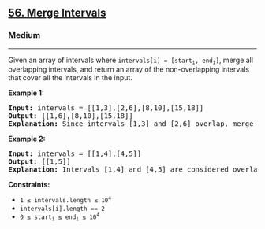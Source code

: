 <h2><a href="https://leetcode.com/problems/merge-intervals/">56. Merge Intervals</a></h2>
<h3>Medium</h3>
<hr>
<div>
<p>Given an array of intervals where <code>intervals[i] = [start<sub>i</sub>, end<sub>i</sub>]</code>, merge all overlapping intervals, and return an array of the non-overlapping intervals that cover all the intervals in the input.</p>

<p><strong class="example">Example 1:</strong></p>
<pre><strong>Input:</strong> intervals = [[1,3],[2,6],[8,10],[15,18]]
<strong>Output:</strong> [[1,6],[8,10],[15,18]]
<strong>Explanation:</strong> Since intervals [1,3] and [2,6] overlap, merge them into [1,6].
</pre>

<p><strong class="example">Example 2:</strong></p>
<pre><strong>Input:</strong> intervals = [[1,4],[4,5]]
<strong>Output:</strong> [[1,5]]
<strong>Explanation:</strong> Intervals [1,4] and [4,5] are considered overlapping.
</pre>

<p><strong>Constraints:</strong></p>
<ul>
  <li><code>1 &le; intervals.length &le; 10<sup>4</sup></code></li>
  <li><code>intervals[i].length == 2</code></li>
  <li><code>0 &le; start<sub>i</sub> &le; end<sub>i</sub> &le; 10<sup>4</sup></code></li>
</ul>
</div>

